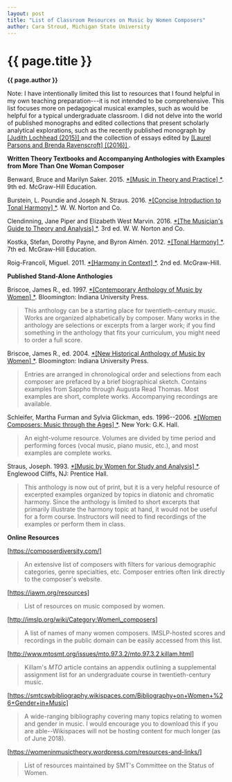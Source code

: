 ```yaml
---
layout: post
title: "List of Classroom Resources on Music by Women Composers"
author: Cara Stroud, Michigan State University 
---
```

{{ page.title }}
================

**{{ page.author }}**

Note: I have intentionally limited this list to resources that I found helpful in my own teaching preparation---it is not intended to be comprehensive. This list focuses more on pedagogical musical examples, such as would be helpful for a typical undergraduate classroom. I did not delve into the world of published monographs and edited collections that present scholarly analytical explorations, such as the recently published monograph by [[Judith Lochhead (2015)] ](http://www.worldcat.org/title/reconceiving-structure-in-contemporary-music-new-tools-in-music-theory-and-analysis/oclc/965919842&referer=brief_results) and the collection of essays edited by [[Laurel Parsons and Brenda Ravenscroft]  [(2016)] ](http://www.worldcat.org/title/analytical-essays-on-music-by-women-composers-concert-music-1960-2000/oclc/1015336970&referer=brief_results).

**Written Theory Textbooks and Accompanying Anthologies with Examples from More Than One Woman Composer**

Benward, Bruce and Marilyn Saker. 2015. [*[Music in Theory and Practice] *](http://www.worldcat.org/oclc/192082986). 9th ed. McGraw-Hill Education.

Burstein, L. Poundie and Joseph N. Straus. 2016. [*[Concise Introduction to Tonal Harmony] *](http://www.worldcat.org/oclc/957317805). W. W. Norton and Co.

Clendinning, Jane Piper and Elizabeth West Marvin. 2016. [*[The Musician's Guide to Theory and Analysis] *](http://www.worldcat.org/oclc/953763426). 3rd ed. W. W. Norton and Co.

Kostka, Stefan, Dorothy Payne, and Byron Almén. 2012. [*[Tonal Harmony] *](http://www.worldcat.org/oclc/911070250). 7th ed. McGraw-Hill Education.

Roig-Francolí, Miguel. 2011. [*[Harmony in Context] *](http://www.worldcat.org/oclc/705834729). 2nd ed. McGraw-Hill.

**Published Stand-Alone Anthologies**

Briscoe, James R., ed. 1997. [*[Contemporary Anthology of Music by Women] *](https://openlibrary.org/works/OL4788284W/Contemporary_Anthology_of_Music_by_Women). Bloomington: Indiana University Press.

> This anthology can be a starting place for twentieth-century music. Works are organized alphabetically by composer. Many works in the anthology are selections or excerpts from a larger work; if you find something in the anthology that fits your curriculum, you might need to order a full score.

Briscoe, James R., ed. 2004. [*[New Historical Anthology of Music by Women] *](https://openlibrary.org/works/OL4788286W/New_Historical_Anthology_of_Music_by_Women). Bloomington: Indiana University Press.

> Entries are arranged in chronological order and selections from each composer are prefaced by a brief biographical sketch. Contains examples from Sappho through Augusta Read Thomas. Most examples are short, complete works. Accompanying recordings are available.

Schleifer, Martha Furman and Sylvia Glickman, eds. 1996--2006. [*[Women Composers: Music through the Ages] *](http://www.worldcat.org/oclc/974560731). New York: G.K. Hall.

> An eight-volume resource. Volumes are divided by time period and performing forces (vocal music, piano music, etc.), and most examples are complete works.

Straus, Joseph. 1993. [*[Music by Women for Study and Analysis] *](http://www.worldcat.org/oclc/27145693). Englewood Cliffs, NJ: Prentice Hall.

> This anthology is now out of print, but it is a very helpful resource of excerpted examples organized by topics in diatonic and chromatic harmony. Since the anthology is limited to short excerpts that primarily illustrate the harmony topic at hand, it would not be useful for a form course. Instructors will need to find recordings of the examples or perform them in class.

**Online Resources**

[[https://composerdiversity.com/] ](https://composerdiversity.com/)

> An extensive list of composers with filters for various demographic categories, genre specialties, etc. Composer entries often link directly to the composer's website.

[[https://iawm.org/resources] ](https://iawm.org/resources)

> List of resources on music composed by women.

[[http://imslp.org/wiki/Category:Women\_composers] ](http://imslp.org/wiki/Category:Women_composers)

> A list of names of many women composers. IMSLP-hosted scores and recordings in the public domain can be easily accessed from this list.

[[http://www.mtosmt.org/issues/mto.97.3.2/mto.97.3.2.killam.html] ](http://www.mtosmt.org/issues/mto.97.3.2/mto.97.3.2.killam.html)

> Killam's *MTO* article contains an appendix outlining a supplemental assignment list for an undergraduate course in twentieth-century music.

[[https://smtcswbibliography.wikispaces.com/Bibliography+on+Women+%26+Gender+in+Music] ](https://smtcswbibliography.wikispaces.com/Bibliography+on+Women+%26+Gender+in+Music)

> A wide-ranging bibliography covering many topics relating to women and gender in music. I would encourage you to download this if you are able\--Wikispaces will not be hosting content for much longer (as of June 2018).

[[https://womeninmusictheory.wordpress.com/resources-and-links/] ](https://womeninmusictheory.wordpress.com/resources-and-links/)

> List of resources maintained by SMT's Committee on the Status of Women.

